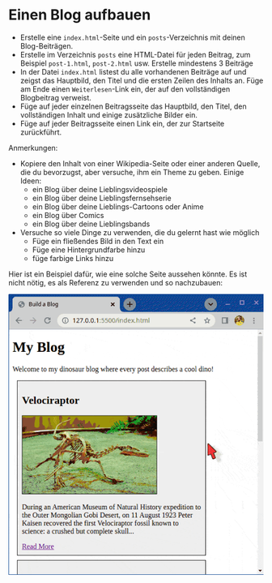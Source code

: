 # Einen Blog aufbauen

- Erstelle eine `index.html`-Seite und ein `posts`-Verzeichnis mit deinen Blog-Beiträgen.
- Erstelle im Verzeichnis `posts` eine HTML-Datei für jeden Beitrag, zum Beispiel `post-1.html`, `post-2.html` usw. Erstelle mindestens 3 Beiträge
- In der Datei `index.html` listest du alle vorhandenen Beiträge auf und zeigst das Hauptbild, den Titel und die ersten Zeilen des Inhalts an. Füge am Ende einen `Weiterlesen`-Link ein, der auf den vollständigen Blogbeitrag verweist.
- Füge auf jeder einzelnen Beitragsseite das Hauptbild, den Titel, den vollständigen Inhalt und einige zusätzliche Bilder ein.
- Füge auf jeder Beitragsseite einen Link ein, der zur Startseite zurückführt.

Anmerkungen:

- Kopiere den Inhalt von einer Wikipedia-Seite oder einer anderen Quelle, die du bevorzugst, aber versuche, ihm ein Theme zu geben. Einige Ideen:
  - ein Blog über deine Lieblingsvideospiele
  - ein Blog über deine Lieblingsfernsehserie
  - ein Blog über deine Lieblings-Cartoons oder Anime
  - ein Blog über Comics
  - ein Blog über deine Lieblingsbands
- Versuche so viele Dinge zu verwenden, die du gelernt hast wie möglich
  - Füge ein fließendes Bild in den Text ein
  - Füge eine Hintergrundfarbe hinzu
  - füge farbige Links hinzu



Hier ist ein Beispiel dafür, wie eine solche Seite aussehen könnte. Es ist nicht nötig, es als Referenz zu verwenden und so nachzubauen:

![Beispielanimation, wie eine solche Seite aussehen kann](demo.gif)
